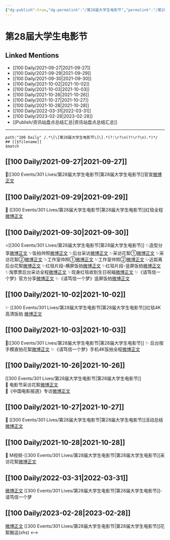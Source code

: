 ```yaml
---
{"dg-publish":true,"dg-permalink":"/第28届大学生电影节","permalink":"/第28届大学生电影节/","title":"第28届大学生电影节","tags":[null],"created":"2022-11-17T20:24:07.000+08:00","updated":"2023-04-10T16:29:43.000+08:00"}
---
```


# 第28届大学生电影节

## Linked Mentions
- [[100 Daily/2021-09-27\|2021-09-27]]
- [[100 Daily/2021-09-29\|2021-09-29]]
- [[100 Daily/2021-09-30\|2021-09-30]]
- [[100 Daily/2021-10-02\|2021-10-02]]
- [[100 Daily/2021-10-03\|2021-10-03]]
- [[100 Daily/2021-10-26\|2021-10-26]]
- [[100 Daily/2021-10-27\|2021-10-27]]
- [[100 Daily/2021-10-28\|2021-10-28]]
- [[100 Daily/2022-03-31\|2022-03-31]]
- [[100 Daily/2023-02-28\|2023-02-28]]
- [[Publish/资讯站盘点总结汇总\|资讯站盘点总结汇总]]


---

```expander
path:"100 Daily" /.*\[\[第28届大学生电影节\]\].*(?:\r?\n(?!\r?\n).*)*/
## [[$filename]]
$match
```
## [[100 Daily/2021-09-27\|2021-09-27]]
🌟[[300 Events/301 Lives/第28届大学生电影节\|第28届大学生电影节]]官宣[微博正文](https://m.weibo.cn/6466290670/4686058640116453)
## [[100 Daily/2021-09-29\|2021-09-29]]
🎂 [[300 Events/301 Lives/第28届大学生电影节\|第28届大学生电影节]]红毯全程 [微博正文](https://m.weibo.cn/6466290670/4686758179242113)
## [[100 Daily/2021-09-30\|2021-09-30]]
⭐️[[300 Events/301 Lives/第28届大学生电影节\|第28届大学生电影节]]
✨造型分享[微博正文](https://m.weibo.cn/6466290670/4687268562863115)
✨饭拍帅照[微博正文](https://m.weibo.cn/6466290670/4687233053623767)
✨后台采访[微博正文](https://m.weibo.cn/6466290670/4687235121942752)
✨采访花絮①[微博正文](https://m.weibo.cn/6466290670/4687179160225298)
✨采访花絮②[微博正文](https://m.weibo.cn/6466290670/4687241912257588)
✨工作室帅照①[微博正文](https://m.weibo.cn/6466290670/4687224270487740)
✨工作室帅照②[微博正文](https://m.weibo.cn/6466290670/4687244163547617)
✨近距离后台花絮[微博正文](https://m.weibo.cn/6466290670/4687242587017147)
✨红毯片段-横屏饭拍[微博正文](https://m.weibo.cn/6466290670/4687245985191829)
✨红毯片段-竖屏饭拍[微博正文](https://m.weibo.cn/6466290670/4687247674180917)
✨淘票票后台采访全程[微博正文](https://m.weibo.cn/6466290670/4687253320240631)
✨现身红毯收到生日祝福[微博正文](https://m.weibo.cn/6466290670/4687233662322260)
✨《请笃信一个梦》官方分享[微博正文](https://m.weibo.cn/6466290670/4687235343454356)
✨《请笃信一个梦》竖屏饭拍[微博正文](https://m.weibo.cn/6466290670/4687245498648049)
## [[100 Daily/2021-10-02\|2021-10-02]]
✨ [[300 Events/301 Lives/第28届大学生电影节\|第28届大学生电影节]]红毯4K高清饭拍 [微博正文](https://m.weibo.cn/6466290670/4687913080062870)
## [[100 Daily/2021-10-03\|2021-10-03]]
🌟[[300 Events/301 Lives/第28届大学生电影节\|第28届大学生电影节]]
✨ 后台按手模直拍花絮[微博正文](https://m.weibo.cn/6466290670/4688185009115273)
✨《请笃信一个梦》手机4K饭拍全程[微博正文](https://m.weibo.cn/6466290670/4688158355360348)
## [[100 Daily/2021-10-26\|2021-10-26]]
[[300 Events/301 Lives/第28届大学生电影节\|第28届大学生电影节]]  
🌟 电影节采访花絮[微博正文](https://m.weibo.cn/6466290670/4696622280213037)  
🌟《中国电影报道》专访[微博正文](https://m.weibo.cn/6466290670/4696657138814187)
## [[100 Daily/2021-10-27\|2021-10-27]]
🌟 [[300 Events/301 Lives/第28届大学生电影节\|第28届大学生电影节]]活动总结[微博正文](https://m.weibo.cn/6466290670/4696899057616619)
## [[100 Daily/2021-10-28\|2021-10-28]]
🌟 M视频-[[300 Events/301 Lives/第28届大学生电影节\|第28届大学生电影节]]采访花絮[微博正文](https://m.weibo.cn/6466290670/4697287294453148)
## [[100 Daily/2022-03-31\|2022-03-31]]
[微博正文](https://m.weibo.cn/7523227327/4753122373668254) [[300 Events/301 Lives/第28届大学生电影节\|第28届大学生电影节]]-请笃信一个梦
## [[100 Daily/2023-02-28\|2023-02-28]]
[微博正文](https://weibo.com/detail/4874072015508438) [[300 Events/301 Lives/第28届大学生电影节\|第28届大学生电影节]]花絮搬运(xhs)
<-->
